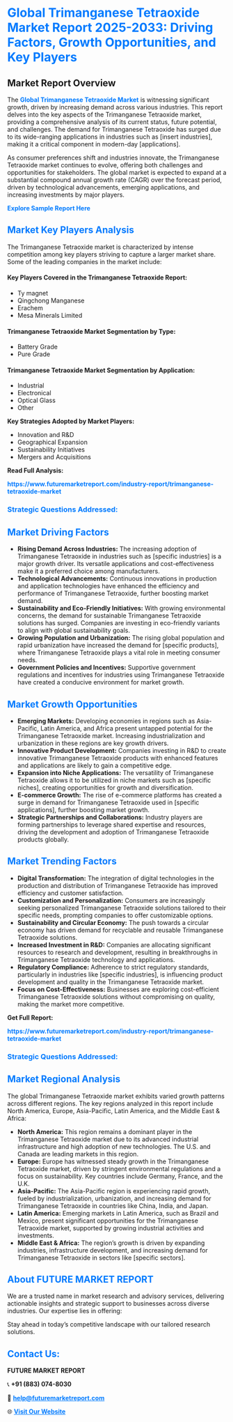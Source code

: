 <h1 style="color: #007BFF;">Global Trimanganese Tetraoxide Market Report 2025-2033: Driving Factors, Growth Opportunities, and Key Players</h1>

<section id="overview">
<h2>Market Report Overview</h2>
<p>The <a href="https://www.futuremarketreport.com/industry-report/trimanganese-tetraoxide-market" style="color: #007BFF; text-decoration: none;"><strong>Global Trimanganese Tetraoxide Market</strong></a> is witnessing significant growth, driven by increasing demand across various industries. This report delves into the key aspects of the Trimanganese Tetraoxide market, providing a comprehensive analysis of its current status, future potential, and challenges. The demand for Trimanganese Tetraoxide has surged due to its wide-ranging applications in industries such as [insert industries], making it a critical component in modern-day [applications].</p>
<p>As consumer preferences shift and industries innovate, the Trimanganese Tetraoxide market continues to evolve, offering both challenges and opportunities for stakeholders. The global market is expected to expand at a substantial compound annual growth rate (CAGR) over the forecast period, driven by technological advancements, emerging applications, and increasing investments by major players.</p>
</section>

<section id="overview">
<p><a href="https://www.futuremarketreport.com/request-sample/reportId=93048" style="color: #007BFF; text-decoration: none;"><strong>Explore Sample Report Here</strong></a></p>
</section>

<section id="key-players">
<h2 style="color: #007BFF;">Market Key Players Analysis</h2>
<p>The Trimanganese Tetraoxide market is characterized by intense competition among key players striving to capture a larger market share. Some of the leading companies in the market include:</p>
<h4>Key Players Covered in the Trimanganese Tetraoxide Report:</h4>
<ul><li>Ty magnet</li><li>Qingchong Manganese</li><li>Erachem</li><li>Mesa Minerals Limited</li></ul>
<h4>Trimanganese Tetraoxide Market Segmentation by Type:</h4>
<ul><li>Battery Grade</li><li>Pure Grade</li></ul>

<h4>Trimanganese Tetraoxide Market Segmentation by Application:</h4>
<ul><li>Industrial</li><li>Electronical</li><li>Optical Glass</li><li>Other</li></ul>
<p><strong>Key Strategies Adopted by Market Players:</strong></p>
<ul>
<li>Innovation and R&D</li>
<li>Geographical Expansion</li>
<li>Sustainability Initiatives</li>
<li>Mergers and Acquisitions</li>
</ul>
</section>

<section>
<p><strong>Read Full Analysis: </strong></p><a href="https://www.futuremarketreport.com/industry-report/trimanganese-tetraoxide-market" style="color: #007BFF; text-decoration: none;"><strong>https://www.futuremarketreport.com/industry-report/trimanganese-tetraoxide-market</strong></a>
<h3 style="color: #007BFF;">Strategic Questions Addressed:</h3>
</section>

<section id="driving-factors">
<h2 style="color: #007BFF;">Market Driving Factors</h2>
<ul>
<li><strong>Rising Demand Across Industries:</strong> The increasing adoption of Trimanganese Tetraoxide in industries such as [specific industries] is a major growth driver. Its versatile applications and cost-effectiveness make it a preferred choice among manufacturers.</li>
<li><strong>Technological Advancements:</strong> Continuous innovations in production and application technologies have enhanced the efficiency and performance of Trimanganese Tetraoxide, further boosting market demand.</li>
<li><strong>Sustainability and Eco-Friendly Initiatives:</strong> With growing environmental concerns, the demand for sustainable Trimanganese Tetraoxide solutions has surged. Companies are investing in eco-friendly variants to align with global sustainability goals.</li>
<li><strong>Growing Population and Urbanization:</strong> The rising global population and rapid urbanization have increased the demand for [specific products], where Trimanganese Tetraoxide plays a vital role in meeting consumer needs.</li>
<li><strong>Government Policies and Incentives:</strong> Supportive government regulations and incentives for industries using Trimanganese Tetraoxide have created a conducive environment for market growth.</li>
</ul>
</section>

<section id="growth-opportunities">
<h2 style="color: #007BFF;">Market Growth Opportunities</h2>
<ul>
<li><strong>Emerging Markets:</strong> Developing economies in regions such as Asia-Pacific, Latin America, and Africa present untapped potential for the Trimanganese Tetraoxide market. Increasing industrialization and urbanization in these regions are key growth drivers.</li>
<li><strong>Innovative Product Development:</strong> Companies investing in R&D to create innovative Trimanganese Tetraoxide products with enhanced features and applications are likely to gain a competitive edge.</li>
<li><strong>Expansion into Niche Applications:</strong> The versatility of Trimanganese Tetraoxide allows it to be utilized in niche markets such as [specific niches], creating opportunities for growth and diversification.</li>
<li><strong>E-commerce Growth:</strong> The rise of e-commerce platforms has created a surge in demand for Trimanganese Tetraoxide used in [specific applications], further boosting market growth.</li>
<li><strong>Strategic Partnerships and Collaborations:</strong> Industry players are forming partnerships to leverage shared expertise and resources, driving the development and adoption of Trimanganese Tetraoxide products globally.</li>
</ul>
</section>

<section id="trending-factors">
<h2 style="color: #007BFF;">Market Trending Factors</h2>
<ul>
<li><strong>Digital Transformation:</strong> The integration of digital technologies in the production and distribution of Trimanganese Tetraoxide has improved efficiency and customer satisfaction.</li>
<li><strong>Customization and Personalization:</strong> Consumers are increasingly seeking personalized Trimanganese Tetraoxide solutions tailored to their specific needs, prompting companies to offer customizable options.</li>
<li><strong>Sustainability and Circular Economy:</strong> The push towards a circular economy has driven demand for recyclable and reusable Trimanganese Tetraoxide solutions.</li>
<li><strong>Increased Investment in R&D:</strong> Companies are allocating significant resources to research and development, resulting in breakthroughs in Trimanganese Tetraoxide technology and applications.</li>
<li><strong>Regulatory Compliance:</strong> Adherence to strict regulatory standards, particularly in industries like [specific industries], is influencing product development and quality in the Trimanganese Tetraoxide market.</li>
<li><strong>Focus on Cost-Effectiveness:</strong> Businesses are exploring cost-efficient Trimanganese Tetraoxide solutions without compromising on quality, making the market more competitive.</li>
</ul>
</section>

<section>
<p><strong>Get Full Report: </strong></p><a href="https://www.futuremarketreport.com/industry-report/trimanganese-tetraoxide-market" style="color: #007BFF; text-decoration: none;"><strong>https://www.futuremarketreport.com/industry-report/trimanganese-tetraoxide-market</strong></a>
<h3 style="color: #007BFF;">Strategic Questions Addressed:</h3>
</section>


<section id="regional-analysis">
<h2 style="color: #007BFF;">Market Regional Analysis</h2>
<p>The global Trimanganese Tetraoxide market exhibits varied growth patterns across different regions. The key regions analyzed in this report include North America, Europe, Asia-Pacific, Latin America, and the Middle East & Africa:</p>
<ul>
<li><strong>North America:</strong> This region remains a dominant player in the Trimanganese Tetraoxide market due to its advanced industrial infrastructure and high adoption of new technologies. The U.S. and Canada are leading markets in this region.</li>
<li><strong>Europe:</strong> Europe has witnessed steady growth in the Trimanganese Tetraoxide market, driven by stringent environmental regulations and a focus on sustainability. Key countries include Germany, France, and the U.K.</li>
<li><strong>Asia-Pacific:</strong> The Asia-Pacific region is experiencing rapid growth, fueled by industrialization, urbanization, and increasing demand for Trimanganese Tetraoxide in countries like China, India, and Japan.</li>
<li><strong>Latin America:</strong> Emerging markets in Latin America, such as Brazil and Mexico, present significant opportunities for the Trimanganese Tetraoxide market, supported by growing industrial activities and investments.</li>
<li><strong>Middle East & Africa:</strong> The region’s growth is driven by expanding industries, infrastructure development, and increasing demand for Trimanganese Tetraoxide in sectors like [specific sectors].</li>
</ul>
</section>

<footer>
<h2 style="color: #007BFF;">About FUTURE MARKET REPORT</h2>
<p>We are a trusted name in market research and advisory services, delivering actionable insights and strategic support to businesses across diverse industries. Our expertise lies in offering:</p>

<p>Stay ahead in today’s competitive landscape with our tailored research solutions.</p>

<h2 style="color: #007BFF;">Contact Us:</h2>
<p><strong>FUTURE MARKET REPORT</strong></p>
<p>📞 <strong>+91 (883) 074-8030</strong></p>
<p>📧 <strong><a href="mailto:help@futuremarketreport.com" style="color: #007BFF;">help@futuremarketreport.com</a></strong></p>
<p>🌐 <strong><a href="https://www.futuremarketreport.com/" style="color: #007BFF;">Visit Our Website</a></strong></p>
</footer>